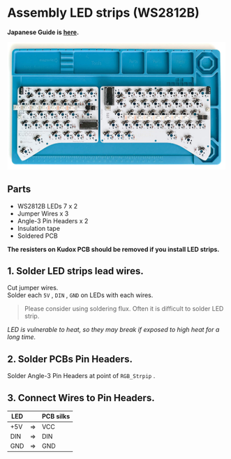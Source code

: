 # Assembly LED strips (WS2812B)

**Japanese Guide is [here](LED.ja.md).**

<div>
<img src="../img/kudox-full-led3.jpg" alt="connect LED" width="500"/>
</div>

## Parts

- WS2812B LEDs 7 x 2
- Jumper Wires x 3
- Angle-3 Pin Headers x 2
- Insulation tape
- Soldered PCB

**The resisters on Kudox PCB should be removed if you install LED strips.**

## 1. Solder LED strips lead wires.

Cut jumper wires.  
Solder each `5V` , `DIN` , `GND` on LEDs with each wires.  

> Please consider using soldering flux. Often it is difficult to solder LED strip.

*LED is vulnerable to heat, so they may break if exposed to high heat for a long time.*  

## 2. Solder PCBs Pin Headers.

Solder Angle-3 Pin Headers at point of `RGB_Strpip` .  

## 3. Connect Wires to Pin Headers.

LED |    | PCB silks
--- | -- | -----------
+5V | => | VCC
DIN | => | DIN
GND | => | GND
